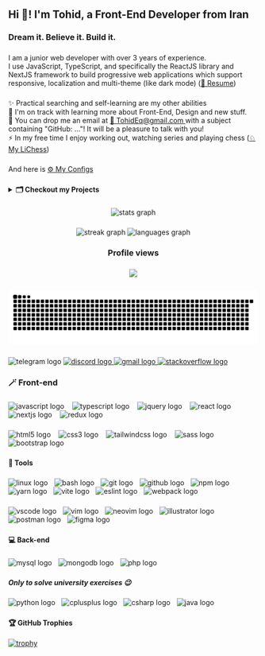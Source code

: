## Hi 👋! I'm Tohid, a Front-End Developer from Iran

###

<h3 align="left">Dream it. Believe it. Build it.</h3>

###

<p align="left">I am a junior web developer with over 3 years of experience.<br>I use JavaScript, TypeScript, and specifically the ReactJS library and NextJS framework to build
progressive web applications which support responsive, localization and multi-theme (like dark mode) (<a href="/Tohid Eghdami CV.pdf" target="_blank">📜 Resume</a>)<!-- & 2-way direction (soon) --></p>

###

<p align="left">✨ Practical searching and self-learning are my other abilities<br>🌱 I'm on track with learning more about Front-End, Design and new stuff.<br>💬 You can drop me an email at <a href="mailto:TohidEq@gmail.com" target="_blank">📧 TohidEq@gmail.com </a> with a subject containing "GitHub: ..."! It will be a pleasure to talk with you!<br>⚡ In my free time I enjoy working out, watching series and playing chess (<a href="https://lichess.org/@/Tohid_Eghdami" target="_blank">♘ My LiChess</a>) </p>

###

<p align="left">And here is  <a href="https://github.com/TohidEq/TohidEq/tree/master/.dotfiles" target="_blank">⚙ My Configs</a> </p>

###

<p>

<details>
  <summary>
  <b id="my-projects">🗂️ Checkout my Projects</b>
  </summary>
  <br>
  <details>
    <summary>
    <b>🎨 Web-Front</b>
    </summary>
      <br>
    <b>+ NextJS:</b>
      <br>
      - <a href="https://github.com/TohidEq/web-design-2" target="_blank">🎮🛡️ DOT Game</a> . Like Dota . Coding <a href="https://figma.com/design/9zO7zf75KQkSMipkQJzqhK " target="blank">this FigmaProject</a> . NextJS . <a href="https://dot-t-eq.vercel.app/en" target="_blank">Demo</a>
      <br>
      - <a href="https://github.com/TohidEq/web-design-1" target="_blank">🌙✨ Night Trips</a> . Coding <a href="https://www.figma.com/design/qinMy6AE08VosT4d52uHxH/" target="blank">this FigmaProject</a> . NextJS . <a href="https://web-design-1-night-trips-teq.vercel.app/" target="_blank">Demo</a>
      <br>
      - <a href="https://github.com/TohidEq/nextjs-blog/" target="_blank">📝 Nextjs Blog</a> . Getting posts from <a href="https://github.com/TohidEq/test-mdx-posts" target="blank">A Github Repo</a> and show them to u :D . NextJS . <a href="http://tohideq-blog.vercel.app/" target="_blank">Demo</a>
      <br>
      - <a href="https://github.com/TohidEq/next-counter/" target="_blank">🎰 Counter app</a> . Counter app . NextJS . <a href="https://next-counter-teq.netlify.app/6/2/" target="_blank">Demo (change numbers in url)</a>
      <br>
      - <a href="https://github.com/TohidEq/wiki-cher/" target="_blank">📚 Wiki Cher</a> . Search into WikiPedia . NextJS . <a href="https://wikicher.netlify.app/" target="_blank">Demo</a>
      <br>
      - <a href="https://github.com/TohidEq/sha256-guess/" target="_blank">🔐 Sha256 Guess</a> . Sha256 Guessing game . NextJS . <a href="https://sha256-guess.vercel.app/" target="_blank">Demo</a>
      <br><br>
    <b>+ React:</b>
      <br>
      - <a href="https://github.com/TohidEq/finger-gridshot-aimlab" target="_blank">🎯 AimLab (Finger Gridshot)</a> . Finger mode of AimLab game . React . <a href="http://finger-gridshot.vercel.app/" target="_blank">Demo</a>
      <br>
      - <a href="https://github.com/TohidEq/simple-blog/" target="_blank">📝 Blog (Local Storage)</a> . Blog with saving data in localstorage . React . <a href="http://simple-blog-tohideq.netlify.app/" target="_blank">Demo</a>
      <br>
      - <a href="https://github.com/TohidEq/knights-tour/" target="_blank">♞ Knight's Tour</a> . Simple Gmae. This is a sequence of moves of a knight on a chessboard such that the knight visits every square exactly once . React . <a href="http://knights-tour-zeta.vercel.app" target="_blank">Demo</a>
      <br>
      - <a href="https://github.com/TohidEq/joke-maker-site" target="_blank">🤡 Joke Maker</a> . Generate Jokes with your name :D . React . <a href="http://joke-maker-tohideq.netlify.app/" target="_blank">Demo</a>
      <br>
      - <a href="https://github.com/TohidEq/cooking-bro/" target="_blank">👩🏻‍🍳 Cooking Recipes</a> . With more themes . JSon-server, React
      <br>
      - <a href="https://github.com/TohidEq/100-hour-clock/" target="_blank">🕓 100 Hours Clock</a> . Your days are 100H. Enjoy your new timing . React . <a href="http://100-hour-clock.vercel.app/" target="_blank">Demo</a>
      <br>
      - <a href="https://github.com/TohidEq/memory-game" target="_blank">🧠 Memory Game</a> . Memory Card Game . React . <a href="http://memory-game-te.vercel.app/" target="_blank">Demo</a>
      <br>
      - <a href="https://github.com/TohidEq/blog-json-server/" target="_blank">📝 Blog + JSon server</a> . JSon-server, React
      <br><br>
    <b>+ More:</b>
    <br>
      - <a href="https://github.com/TohidEq/personal_website" target="_blank">🌐 Personal Website</a> . Just 4 training coding . <a href="https://verdant-piroshki-de0372.netlify.app/public/" target="_blank">Demo</a><br>
      - <a href="https://github.com/TohidEq/G2Tech-Exercise-2-Calculator" target="_blank">🖩 Calculator</a> . Simple Calculator . <a href="http://calculator-simple-rho.vercel.app" target="_blank">Demo</a><br>
  </details>
  <br>
  <details>
    <summary>
    <b>🌐 Web-Back</b>
    </summary>
    - <a href="https://github.com/TohidEq/chat-app-1/" target="_blank">🗪 Chat App</a> . Chat with different browser sessions in your system
    <br>
  </details>
  <br>
  <details>
    <summary>
    <b>📜 JavaScript</b>
    </summary>
    - <a href="https://github.com/TohidEq/js-soroban-cli" target="_blank">🧮 Cli Soroban</a> A simple ancient calculator in your terminal
  </details>
  <br>
  <details>
    <summary>
    <b>🦀 Rust</b>
    </summary>
    - <a href="https://github.com/TohidEq/rust-game-tetris/" target="_blank">🧩 Tetris Game</a> in terminal
    <br>
    - <a href="https://github.com/TohidEq/rust-game-minesweeper/" target="_blank">💣 Minesweeper Game</a> in terminal
    <br>
    - <a href="https://github.com/TohidEq/rust-game-snake/" target="_blank">🐍 Snake Game</a> in terminal
    <br>
    - <a href="https://github.com/TohidEq/rust-game-riverride/" target="_blank">🛩️ Riverride Game</a> in terminal
  </details>
  <br>
  <details>
    <summary>
    <b>🐍 Python</b>
    </summary>
    - <a href="https://github.com/TohidEq/py-2048-cli" target="_blank">🧩 2048 Game</a> in terminal
    <br>
    - <a href="https://github.com/TohidEq/py-img-to-ascii" target="_blank">🖼️ Image to ASCII</a> convert images to ASCII art files
    <br>
    - <a href="https://github.com/TohidEq/py-chat-ai-cli" target="_blank">🗪 Chat With AI in CLI</a> Chat with it whenevere and wherever you want
    <br>
  </details>
</details>
</p>

###

<div align="center">
  <img src="https://github-readme-stats.vercel.app/api?username=TohidEq&hide_title=true&hide_rank=false&show_icons=true&include_all_commits=true&count_private=true&disable_animations=false&theme=github_dark&locale=en&hide_border=true&order=1" height="170" alt="stats graph"  />
</div>

###

<div align="center">
  <img src="https://github-readme-streak-stats-teq.vercel.app/?user=TohidEq&locale=en&mode=daily&theme=github_dark&hide_border=true&border_radius=5" height="150" alt="streak graph"  />

  <img src="https://github-readme-stats.vercel.app/api/top-langs?username=TohidEq&locale=en&hide_title=true&layout=compact&card_width=320&langs_count=6&theme=github_dark&hide_border=true" height="150" alt="languages graph"  />
</div>

###

<h3 align="center">Profile views</h3>

###

<div align="center">
  <img src="https://profile-counter.glitch.me/TohidEq/count.svg?"  />
</div>

###

<img src="https://raw.githubusercontent.com/TohidEq/TohidEq/output/snake.svg" alt="Snake animation" />

###

<div align="left">
  <img src="https://img.shields.io/static/v1?message=@Tohid_Eq&logo=telegram&label=&color=2CA5E0&logoColor=white&labelColor=&style=for-the-badge" height="31" alt="telegram logo"  />
  <a href="@TohidEq" target="_blank">
    <img src="https://img.shields.io/static/v1?message=@TohidEq&logo=discord&label=&color=7289DA&logoColor=white&labelColor=&style=for-the-badge" height="31" alt="discord logo"  />
  </a>
  <a href="mailto:TohidEq@gmail.com" target="_blank">
    <img src="https://img.shields.io/static/v1?message=Gmail&logo=gmail&label=&color=D14836&logoColor=white&labelColor=&style=for-the-badge" height="31" alt="gmail logo"  />
  </a>
  <a href="https://stackoverflow.com/users/18447603/tohideq" target="_blank">
    <img src="https://img.shields.io/static/v1?message=Stackoverflow&logo=stackoverflow&label=&color=FE7A16&logoColor=white&labelColor=&style=for-the-badge" height="31" alt="stackoverflow logo"  />
  </a>
</div>

###

### 🪄 Front-end

###

<div align="left">
  <img src="https://img.shields.io/badge/JavaScript-F7DF1E?logo=javascript&logoColor=black&style=for-the-badge" height="30" alt="javascript logo"  />
  <img width="8" />
  <img src="https://img.shields.io/badge/TypeScript-3178C6?logo=typescript&logoColor=white&style=for-the-badge" height="30" alt="typescript logo"  />
  <img width="8" />
  <img src="https://img.shields.io/badge/jQuery-0769AD?logo=jquery&logoColor=white&style=for-the-badge" height="30" alt="jquery logo"  />
  <img width="8" />
  <img src="https://img.shields.io/badge/React-61DAFB?logo=react&logoColor=black&style=for-the-badge" height="30" alt="react logo"  />
  <img width="8" />
  <img src="https://img.shields.io/badge/Next.js-000000?logo=nextdotjs&logoColor=white&style=for-the-badge" height="30" alt="nextjs logo"  />
  <img width="8" />
  <img src="https://img.shields.io/badge/Redux-764ABC?logo=redux&logoColor=white&style=for-the-badge" height="30" alt="redux logo"  />
</div>

###

<div align="left">
  <img src="https://img.shields.io/badge/HTML5-E34F26?logo=html5&logoColor=white&style=for-the-badge" height="26" alt="html5 logo"  />
  <img width="8" />
  <img src="https://img.shields.io/badge/CSS3-1572B6?logo=css3&logoColor=white&style=for-the-badge" height="26" alt="css3 logo"  />
  <img width="8" />
  <img src="https://img.shields.io/badge/Tailwind CSS-06B6D4?logo=tailwindcss&logoColor=black&style=for-the-badge" height="26" alt="tailwindcss logo"  />
  <img width="8" />
  <img src="https://img.shields.io/badge/Sass-CC6699?logo=sass&logoColor=black&style=for-the-badge" height="26" alt="sass logo"  />
  <img width="8" />
  <img src="https://img.shields.io/badge/Bootstrap-7952B3?logo=bootstrap&logoColor=white&style=for-the-badge" height="26" alt="bootstrap logo"  />
</div>

###

#### 🧰 Tools

###

<div align="left">
  <img src="https://img.shields.io/badge/Linux-FCC624?logo=linux&logoColor=black&style=for-the-badge" height="25" alt="linux logo"  />
  <img width="5" />
  <img src="https://img.shields.io/badge/GNU Bash-4EAA25?logo=gnubash&logoColor=white&style=for-the-badge" height="25" alt="bash logo"  />
  <img width="5" />
  <img src="https://img.shields.io/badge/Git-F05032?logo=git&logoColor=white&style=for-the-badge" height="25" alt="git logo"  />
  <img width="5" />
  <img src="https://img.shields.io/badge/GitHub-181717?logo=github&logoColor=white&style=for-the-badge" height="25" alt="github logo"  />
  <img width="5" />
  <img src="https://img.shields.io/badge/npm-CB3837?logo=npm&logoColor=white&style=for-the-badge" height="25" alt="npm logo"  />
  <img width="5" />
  <img src="https://img.shields.io/badge/Yarn-2C8EBB?logo=yarn&logoColor=white&style=for-the-badge" height="25" alt="yarn logo"  />
  <img width="5" />
  <img src="https://img.shields.io/badge/Vite-646CFF?logo=vite&logoColor=white&style=for-the-badge" height="25" alt="vite logo"  />
  <img width="5" />
  <img src="https://img.shields.io/badge/ESLint-4B32C3?logo=eslint&logoColor=white&style=for-the-badge" height="25" alt="eslint logo"  />
  <img width="5" />
  <img src="https://img.shields.io/badge/Webpack-8DD6F9?logo=webpack&logoColor=black&style=for-the-badge" height="25" alt="webpack logo"  />
</div>

###

<div align="left">
  <img src="https://img.shields.io/badge/Visual Studio Code-007ACC?logo=visualstudiocode&logoColor=white&style=for-the-badge" height="25" alt="vscode logo"  />
  <img width="5" />
  <img src="https://img.shields.io/badge/Vim-019733?logo=vim&logoColor=white&style=for-the-badge" height="25" alt="vim logo"  />
  <img width="5" />
  <img src="https://img.shields.io/badge/Neovim-57A143?logo=neovim&logoColor=black&style=for-the-badge" height="25" alt="neovim logo"  />
  <img width="5" />
  <img src="https://img.shields.io/badge/Adobe Illustrator-FF9A00?logo=adobeillustrator&logoColor=black&style=for-the-badge" height="25" alt="illustrator logo"  />
  <img width="5" />
  <img src="https://img.shields.io/badge/Postman-FF6C37?logo=postman&logoColor=black&style=for-the-badge" height="25" alt="postman logo"  />
  <img width="5" />
  <img src="https://img.shields.io/badge/Figma-F24E1E?logo=figma&logoColor=white&style=for-the-badge" height="25" alt="figma logo"  />
</div>

###

#### 💻 Back-end

###

<div align="left">
  <img src="https://img.shields.io/badge/MySQL-4479A1?logo=mysql&logoColor=white&style=for-the-badge" height="25" alt="mysql logo"  />
  <img width="5" />
  <img src="https://img.shields.io/badge/MongoDB-47A248?logo=mongodb&logoColor=white&style=for-the-badge" height="25" alt="mongodb logo"  />
  <img width="5" />
  <img src="https://img.shields.io/badge/PHP-777BB4?logo=php&logoColor=black&style=for-the-badge" height="25" alt="php logo"  />
<!--   <img width="5" />
  <img src="https://img.shields.io/badge/Laravel-FF2D20?logo=laravel&logoColor=white&style=for-the-badge" height="25" alt="laravel logo"  /> -->
</div>

###

##### Only to solve university exercises 😉

###

<div align="left">
  <img src="https://img.shields.io/badge/Python-3776AB?logo=python&logoColor=white&style=for-the-badge" height="22" alt="python logo"  />
  <img width="5" />
  <img src="https://img.shields.io/badge/C++-00599C?logo=cplusplus&logoColor=white&style=for-the-badge" height="22" alt="cplusplus logo"  />
  <img width="5" />
  <img src="https://img.shields.io/badge/C Sharp-239120?logo=csharp&logoColor=white&style=for-the-badge" height="22" alt="csharp logo"  />
  <img width="5" />
  <img src="https://skillicons.dev/icons?i=java" height="22" alt="java logo"  />
</div>

###

#### 🏆 GitHub Trophies

[![trophy](https://github-profile-trophy.vercel.app/?username=TohidEq&theme=onestar&no-frame=true)](https://github.com/ryo-ma/github-profile-trophy)

###
